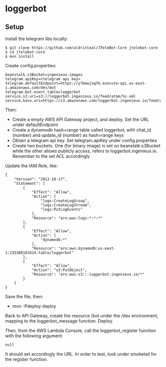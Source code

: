 # loggerbot

## Setup

Install the telegram libs locally:

```
$ git clone https://github.com/aldrinleal/JTeleBot-Core jtelebot-core
$ cd jtelebot-core
$ mvn install
```

Create config.properties:

```
beanstalk.s3Bucket=ingenieux-images
telegram.apiKey=<telegram api key>
telegram.defaultEndpoint=https://y7mewjnqfb.execute-api.us-east-1.amazonaws.com/dev/bot
telegram.bot.event_table=loggerbot
service.s3.uri=s3://loggerbot.ingenieux.io/feed/atom/%s.xml
service.base.uri=https://s3.amazonaws.com/loggerbot.ingenieux.io/feed/atom/%s.xml
```

Then:
  * Create a empty AWS API Gateway project, and deploy. Set the URL under defaultEndpoint
  * Create a dynamodb hash+range table called loggerbot, with chat_id (number) and update_id (number) as hash+range keys
  * Obtain a telegram api key. Set telegram.apiKey under config.properties
  * Create two buckets. One (for binary image) is set on beanstalk.s3Bucket while the other allows publicly access, refers to loggerbot.ingenieux.io. Remember to the set ACL accordingly

Update the IAM Role, like:

```
{
    "Version": "2012-10-17",
    "Statement": [
        {
            "Effect": "Allow",
            "Action": [
                "logs:CreateLogGroup",
                "logs:CreateLogStream",
                "logs:PutLogEvents"
            ],
            "Resource": "arn:aws:logs:*:*:*"
        },
        {
            "Effect": "Allow",
            "Action": [
                "dynamodb:*"
            ],
            "Resource": "arn:aws:dynamodb:us-east-1:235368163414:table/loggerbot"
        },
        {
            "Effect": "Allow",
            "Action": "s3:PutObject",
            "Resource": "arn:aws:s3:::loggerbot.ingenieux.io/*"
        }
    ]
}
```

Save the file, then:

  * mvn -Pdeploy deploy

Back to API Gateway, create the resource /bot under the /dev environment, mapping to the loggerbot_message function. Deploy.

Then, from the AWS Lambda Console, call the loggerbot_register function with the following argument:

```
null
```

It should set accordingly the URL. In order to test, look under smoketail for the register function.


